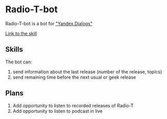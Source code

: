 # Radio-T-bot

Radio-T-bot is a bot for ["Yandex.Dialogs"](https://dialogs.yandex.ru/)

[Link to the skill](https://dialogs.yandex.ru/store/skills/59f0e8df-radio-t-hitech-podkast-vyhodnogo-dnya)

## Skills

The bot can:

1. send information about the last release (number of the release, topics)
1. send remaining time before the next usual or geek release

## Plans

1. Add opportunity to listen to recorded releases of Radio-T
1. Add opportunity to listen to podcast in live
